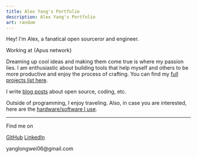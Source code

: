 ```yaml
---
title: Alex Yang's Portfolio
description: Alex Yang's Portfolio
art: random
---
```


Hey! I'm Alex, a fanatical open sourceror and engineer.

Working at {Apus network}<br>

Dreaming up cool ideas and making them come true is where my passion lies. I am enthusiastic about building tools that help myself and others to be more productive and enjoy the process of crafting. You can find my [full projects list here](/projects).

I write [blog posts](/posts) about open source, coding, etc.

Outside of programming, I enjoy traveling. Also, in case you are interested, here are the [hardware/software I use](/use).

<div flex-auto />

---

Find me on

<p flex="~ gap-2 wrap" class="mt--2!">
  <a href="https://github.com/Alex-wuhu" target="_blank"><span op75 i-simple-icons-github /> GitHub</a>
  <a href="https://x.com/Alexyannnn" target="_blank"><span op75 i-ri-twitter-x-fill /></a>
  <a href="https://www.linkedin.com/in/yang-alex-91b382247/?locale=en_US" target="_blank"><span op75 i-carbon-logo-linkedin /> LinkedIn</a>
</p>
<span class="flex items-center gap-1"><span op75 i-carbon-email /> <span font-mono> yanglongwei06@gmail.com</span></span>
